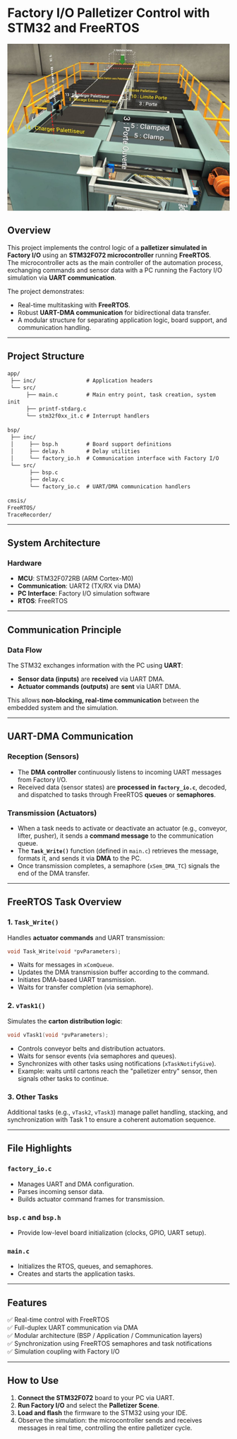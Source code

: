 # **Factory I/O Palletizer Control with STM32 and FreeRTOS**

![Factory IO Palletizer](Image/paletizer.jpg)

## **Overview**
This project implements the control logic of a **palletizer simulated in Factory I/O** using an **STM32F072 microcontroller** running **FreeRTOS**.  
The microcontroller acts as the main controller of the automation process, exchanging commands and sensor data with a PC running the Factory I/O simulation via **UART communication**.

The project demonstrates:
- Real-time multitasking with **FreeRTOS**.
- Robust **UART-DMA communication** for bidirectional data transfer.
- A modular structure for separating application logic, board support, and communication handling.

---

## **Project Structure**
```
app/
 ├── inc/                # Application headers
 └── src/
      ├── main.c         # Main entry point, task creation, system init
      ├── printf-stdarg.c
      └── stm32f0xx_it.c # Interrupt handlers

bsp/
 ├── inc/
 │     ├── bsp.h         # Board support definitions
 │     ├── delay.h       # Delay utilities
 │     └── factory_io.h  # Communication interface with Factory I/O
 └── src/
       ├── bsp.c
       ├── delay.c
       └── factory_io.c  # UART/DMA communication handlers

cmsis/
FreeRTOS/
TraceRecorder/
```

---

## **System Architecture**

### **Hardware**
- **MCU**: STM32F072RB (ARM Cortex-M0)
- **Communication**: UART2 (TX/RX via DMA)
- **PC Interface**: Factory I/O simulation software
- **RTOS**: FreeRTOS

---

## **Communication Principle**

### **Data Flow**
The STM32 exchanges information with the PC using **UART**:
- **Sensor data (inputs)** are **received** via UART DMA.
- **Actuator commands (outputs)** are **sent** via UART DMA.

This allows **non-blocking, real-time communication** between the embedded system and the simulation.

---

## **UART-DMA Communication**

### **Reception (Sensors)**
- The **DMA controller** continuously listens to incoming UART messages from Factory I/O.
- Received data (sensor states) are **processed in `factory_io.c`**, decoded, and dispatched to tasks through FreeRTOS **queues** or **semaphores**.

### **Transmission (Actuators)**
- When a task needs to activate or deactivate an actuator (e.g., conveyor, lifter, pusher), it sends a **command message** to the communication queue.
- The **`Task_Write()`** function (defined in `main.c`) retrieves the message, formats it, and sends it via **DMA** to the PC.
- Once transmission completes, a semaphore (`xSem_DMA_TC`) signals the end of the DMA transfer.

---

## **FreeRTOS Task Overview**

### **1. `Task_Write()`**
Handles **actuator commands** and UART transmission:
```c
void Task_Write(void *pvParameters);
```
- Waits for messages in `xComQueue`.
- Updates the DMA transmission buffer according to the command.
- Initiates DMA-based UART transmission.
- Waits for transfer completion (via semaphore).

### **2. `vTask1()`**
Simulates the **carton distribution logic**:
```c
void vTask1(void *pvParameters);
```
- Controls conveyor belts and distribution actuators.
- Waits for sensor events (via semaphores and queues).
- Synchronizes with other tasks using notifications (`xTaskNotifyGive`).
- Example: waits until cartons reach the "palletizer entry" sensor, then signals other tasks to continue.

### **3. Other Tasks**
Additional tasks (e.g., `vTask2`, `vTask3`) manage pallet handling, stacking, and synchronization with Task 1 to ensure a coherent automation sequence.

---

## **File Highlights**

### **`factory_io.c`**
- Manages UART and DMA configuration.
- Parses incoming sensor data.
- Builds actuator command frames for transmission.

### **`bsp.c` and `bsp.h`**
- Provide low-level board initialization (clocks, GPIO, UART setup).

### **`main.c`**
- Initializes the RTOS, queues, and semaphores.
- Creates and starts the application tasks.

---

## **Features**
✅ Real-time control with FreeRTOS  
✅ Full-duplex UART communication via DMA  
✅ Modular architecture (BSP / Application / Communication layers)  
✅ Synchronization using FreeRTOS semaphores and task notifications  
✅ Simulation coupling with Factory I/O  

---

## **How to Use**
1. **Connect the STM32F072** board to your PC via UART.
2. **Run Factory I/O** and select the **Palletizer Scene**.
3. **Load and flash** the firmware to the STM32 using your IDE.
4. Observe the simulation: the microcontroller sends and receives messages in real time, controlling the entire palletizer cycle.


